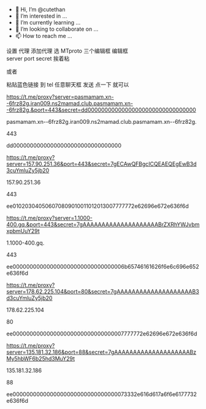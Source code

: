 - 👋 Hi, I’m @cutethan
- 👀 I’m interested in ...
- 🌱 I’m currently learning ...
- 💞️ I’m looking to collaborate on ...
- 📫 How to reach me ...

<!---
cutethan/cutethan is a ✨ special ✨ repository because its `README.md` (this file) appears on your GitHub profile.
You can click the Preview link to take a look at your changes.
--->

设置 代理 添加代理 选 MTproto 
三个编辑框 编辑框  
server port secret 挨着粘

或者

粘贴蓝色链接 到 tel 任意聊天框 发送 点一下 就可以

https://t.me/proxy?server=pasmamam.xn--6frz82g.iran009.ns2mamad.club.pasmamam.xn--6frz82g.&port=443&secret=dd00000000000000000000000000000000

pasmamam.xn--6frz82g.iran009.ns2mamad.club.pasmamam.xn--6frz82g.

443


dd00000000000000000000000000000000

https://t.me/proxy?server=157.90.251.36&port=443&secret=7gECAwQFBgcICQEAEQEgEwB3d3cuYmluZy5jb20

157.90.251.36

443



ee010203040506070809010011012013007777772e62696e672e636f6d


https://t.me/proxy?server=1.1000-400.gq.&port=443&secret=7gAAAAAAAAAAAAAAAAAAAABrZXRhYWJvbmxpbmUuY29t

1.1000-400.gq.

443

ee000000000000000000000000000000006b65746161626f6e6c696e652e636f6d



https://t.me/proxy?server=178.62.225.104&port=80&secret=7gAAAAAAAAAAAAAAAAAAAAB3d3cuYmluZy5jb20

178.62.225.104

80

ee000000000000000000000000000000007777772e62696e672e636f6d


https://t.me/proxy?server=135.181.32.186&port=88&secret=7gAAAAAAAAAAAAAAAAAAAABzMy5hbWF6b25hd3MuY29t

135.181.32.186

88


ee0000000000000000000000000000000073332e616d617a6f6e6177732e636f6d
